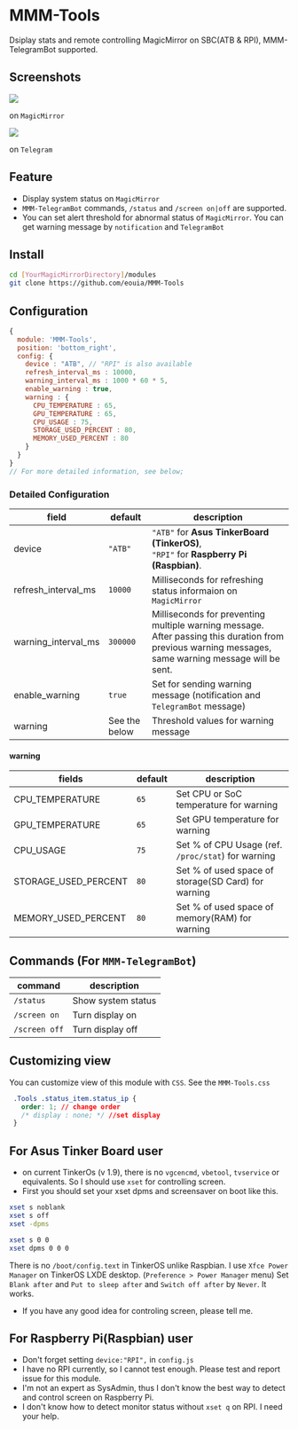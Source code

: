 # MMM-Tools
Dsiplay stats and remote controlling MagicMirror on SBC(ATB &amp; RPI), MMM-TelegramBot supported.

## Screenshots
![](https://github.com/eouia/MMM-Tools/blob/master/capture2.jpg)

on `MagicMirror`

![](https://github.com/eouia/MMM-Tools/blob/master/capture1.jpg)

on `Telegram`

## Feature
- Display system status on `MagicMirror`
- `MMM-TelegramBot` commands, `/status` and `/screen on|off` are supported.
- You can set alert threshold for abnormal status of `MagicMirror`. You can get warning message by `notification` and `TelegramBot`

## Install
```sh
cd [YourMagicMirrorDirectory]/modules
git clone https://github.com/eouia/MMM-Tools
```

## Configuration
```javascript
{
  module: 'MMM-Tools',
  position: 'bottom_right',
  config: {
    device : "ATB", // "RPI" is also available
    refresh_interval_ms : 10000,
    warning_interval_ms : 1000 * 60 * 5,
    enable_warning : true,
    warning : {
      CPU_TEMPERATURE : 65,
      GPU_TEMPERATURE : 65,
      CPU_USAGE : 75,
      STORAGE_USED_PERCENT : 80,
      MEMORY_USED_PERCENT : 80
    }
  }
}
// For more detailed information, see below;
```

### Detailed Configuration
|field | default | description
|--- |--- |---
|device | `"ATB"` | `"ATB"` for **Asus TinkerBoard (TinkerOS)**, <br/>`"RPI"` for **Raspberry Pi (Raspbian)**.
|refresh_interval_ms | `10000` | Milliseconds for refreshing status informaion on `MagicMirror`
|warning_interval_ms | `300000` | Milliseconds for preventing multiple warning message. After passing this duration from previous warning messages, same warning message will be sent.
|enable_warning | `true` | Set for sending warning message (notification and `TelegramBot` message)
|warning | See the below | Threshold values for warning message
#### warning
|fields | default | description
|--- |--- |---
| CPU_TEMPERATURE | `65` | Set CPU or SoC temperature for warning
| GPU_TEMPERATURE | `65` | Set GPU temperature for warning
| CPU_USAGE | `75` | Set % of CPU Usage (ref. `/proc/stat`) for warning
| STORAGE_USED_PERCENT | `80` | Set % of used space of storage(SD Card) for warning
| MEMORY_USED_PERCENT | `80` | Set % of used space of memory(RAM) for warning

## Commands (For `MMM-TelegramBot`)
|command | description
|--- |---
|`/status` | Show system status
|`/screen on` | Turn display on
|`/screen off` | Turn display off

## Customizing view
You can customize view of this module with `CSS`. See the `MMM-Tools.css`
```css
 .Tools .status_item.status_ip {
   order: 1; // change order
   /* display : none; */ //set display
 }
```

## For Asus Tinker Board user
- on current TinkerOs (v 1.9), there is no `vgcencmd`, `vbetool`, `tvservice` or equivalents. So I should use `xset` for controlling screen.
- First you should set your xset dpms and screensaver on boot like this.
```sh
xset s noblank
xset s off
xset -dpms

xset s 0 0
xset dpms 0 0 0
```
There is no `/boot/config.text` in TinkerOS unlike Raspbian. I use `Xfce Power Manager` on TinkerOS LXDE desktop. (`Preference > Power Manager` menu)
Set `Blank after` and `Put to sleep after` and `Switch off after` by `Never`. It works.
- If you have any good idea for controling screen, please tell me.


## For Raspberry Pi(Raspbian) user
- Don't forget setting `device:"RPI",` in `config.js`
- I have no RPI currently, so I cannot test enough. Please test and report issue for this module.
- I'm not an expert as SysAdmin, thus I don't know the best way to detect and control screen on Raspberry Pi. 
- I don't know how to detect monitor status without `xset q` on RPI. I need your help.